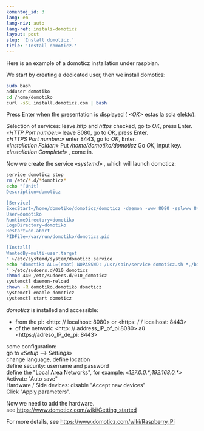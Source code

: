 ```yaml
---
komentoj_id: 3
lang: en
lang-niv: auto
lang-ref: instali-domoticz
layout: post
slug: 'Install domoticz.'
title: 'Install domoticz.'
---
```


Here is an example of a domoticz installation under raspbian.

We start by creating a dedicated user, then we install domoticz:
```bash
sudo bash
adduser domotiko
cd /home/domotiko
curl -sSL install.domoticz.com | bash
```
Press Enter when the presentation is displayed ( _\<OK>_ estas la sola elekto).  
  
  
Selection of services: leave _http_ and _https_ checked, go to _OK_, press Enter.  
_«HTTP Port number:»_ leave 8080, go to _OK_, press Enter.  
_«HTTPS Port number:»_ enter 8443, go to _OK_, Enter.  
_«Installation Folder:»_   Put   _/home/domotiko/domoticz_  Go   _OK_, input key.    
 _«Installation Complete!»_  , come in. 


Now we create the service _«systemd»_ , which will launch domoticz:
```bash
service domoticz stop
rm /etc/*.d/*domoticz*
echo "[Unit]
Description=domoticz

[Service]
ExecStart=/home/domotiko/domoticz/domoticz -daemon -www 8080 -sslwww 8443 -pidfile /var/run/domotiko/domoticz.pid
User=domotiko
RuntimeDirectory=domotiko
LogsDirectory=domotiko
Restart=on-abort
PIDFile=/var/run/domotiko/domoticz.pid

[Install]
WantedBy=multi-user.target
" >/etc/systemd/system/domoticz.service
echo "domotiko ALL=(root) NOPASSWD: /usr/sbin/service domoticz.sh *,/bin/systemctl stop domoticz.service,/bin/systemctl start domoticz.service
" >/etc/sudoers.d/010_domoticz
chmod 440 /etc/sudoers.d/010_domoticz
systemctl daemon-reload
chown -R domotiko.domotiko domoticz
systemctl enable domoticz
systemctl start domoticz
```

_domoticz_ is installed and accessible:
* from the pi: <http: // localhost: 8080> or <https: / / localhost: 8443>
* of the network: <http: // address_IP_of_pi:8080> aŭ <https://adreso_IP_de_pi: 8443>

some configuration:  
go to _«Setup --> Settings»_  
change language, define location  
define security: username and password  
define the "Local Area Networks", for example: _«127.0.0.\*;192.168.0.*»_  
Activate "Auto save"  
Hardware / Side devices: disable "Accept new devices"  
Click "Apply parameters".  

Now we need to add the hardware.  
see <https://www.domoticz.com/wiki/Getting_started>


For more details,
see <https://www.domoticz.com/wiki/Raspberry_Pi>

